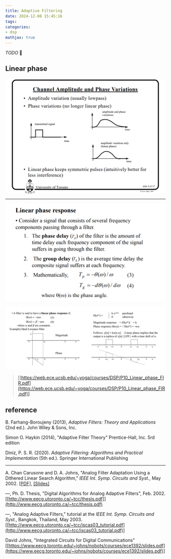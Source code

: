 ```yaml
---
title: Adaptive Filtering
date: 2024-12-08 15:45:16
tags:
categories:
- dsp
mathjax: true
---
```


*TODO* &#128197;



## Linear phase

![image-20241213232002042](adaptive-filters/image-20241213232002042.png)

---

![image-20241213233748837](adaptive-filters/image-20241213233748837.png)

![image-20241213233917966](adaptive-filters/image-20241213233917966.png)

> [[https://web.ece.ucsb.edu/~yoga/courses/DSP/P10_Linear_phase_FIR.pdf](https://web.ece.ucsb.edu/~yoga/courses/DSP/P10_Linear_phase_FIR.pdf)]



## reference

B. Farhang-Boroujeny (2013), *Adaptive Filters: Theory and Applications* (2nd ed.). John Wiley & Sons, Inc.

Simon O. Haykin (2014), "Adaptive Filter Theory" Prentice-Hall, Inc. 5rd edition

Diniz, P. S. R. (2020). *Adaptive Filtering: Algorithms and Practical Implementation* (5th ed.). Springer International Publishing

---

A. Chan Carusone and D. A. Johns, "Analog Filter Adaptation Using a Dithered Linear Search Algorithm," *IEEE Int. Symp. Circuits and Syst.*, May 2002. [[PDF](http://www.eecg.utoronto.ca/~tcc/iscas_02a.pdf)], [[Slides]](http://www.eecg.utoronto.ca/~tcc/iscas_02a_slides.pdf)

—, Ph. D. Thesis, "Digital Algorithms for Analog Adaptive Filters", Feb. 2002. [[http://www.eecg.utoronto.ca/~tcc/thesis.pdf]](http://www.eecg.utoronto.ca/~tcc/thesis.pdf)

—, "Analog Adaptive Filters," tutorial at the *IEEE Int. Symp. Circuits and Syst.*, Bangkok, Thailand, May 2003. [[http://www.eecg.utoronto.ca/~tcc/iscas03_tutorial.pdf](http://www.eecg.utoronto.ca/~tcc/iscas03_tutorial.pdf)]

David Johns, "Integrated Circuits for Digital Communications" [[https://www.eecg.toronto.edu/~johns/nobots/courses/ece1392/slides.pdf](https://www.eecg.toronto.edu/~johns/nobots/courses/ece1392/slides.pdf)]
